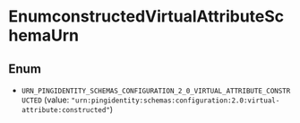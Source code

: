 

# EnumconstructedVirtualAttributeSchemaUrn

## Enum


* `URN_PINGIDENTITY_SCHEMAS_CONFIGURATION_2_0_VIRTUAL_ATTRIBUTE_CONSTRUCTED` (value: `"urn:pingidentity:schemas:configuration:2.0:virtual-attribute:constructed"`)



